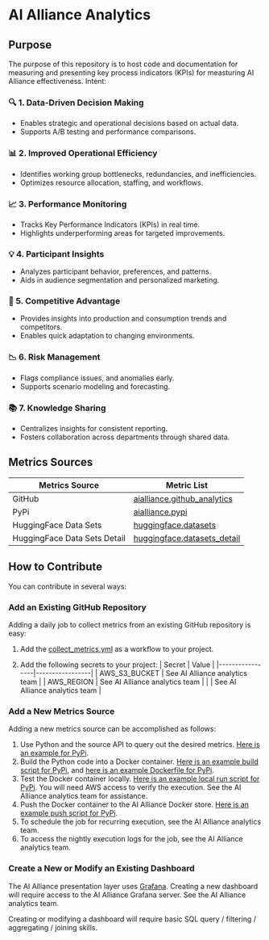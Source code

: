 # AI Alliance Analytics

## Purpose
The purpose of this repository is to host code and documentation for measuring and presenting key process indicators (KPIs) for measturing AI Alliance effectiveness. Intent:

### 🔍 1. Data-Driven Decision Making
- Enables strategic and operational decisions based on actual data.
- Supports A/B testing and performance comparisons.

### 📊 2. Improved Operational Efficiency
- Identifies working group bottlenecks, redundancies, and inefficiencies.
- Optimizes resource allocation, staffing, and workflows.

### 📈 3. Performance Monitoring
- Tracks Key Performance Indicators (KPIs) in real time.
- Highlights underperforming areas for targeted improvements.

### 💡 4. Participant Insights
- Analyzes participant behavior, preferences, and patterns.
- Aids in audience segmentation and personalized marketing.

### 🚀 5. Competitive Advantage
- Provides insights into production and consumption trends and competitors.
- Enables quick adaptation to changing environments.

### 📉 6. Risk Management
- Flags compliance issues, and anomalies early.
- Supports scenario modeling and forecasting.

### 📚 7. Knowledge Sharing
- Centralizes insights for consistent reporting.
- Fosters collaboration across departments through shared data.

## Metrics Sources

| Metrics Source | Metric List |
|-----------------|-----------------|
| GitHub   | [aialliance.github_analytics](./scripts/github_analytics.sql) |
| PyPi    | [aialliance.pypi](./scripts/pypi_analytics.sql)   |
| HuggingFace Data Sets   |  [huggingface.datasets](https://github.com/The-AI-Alliance/open-trusted-data-initiative/blob/main/src/src/analytics/query.sql) | 
| HuggingFace Data Sets Detail  |  [huggingface.datasets_detail](https://github.com/The-AI-Alliance/open-trusted-data-initiative/blob/main/src/src/analytics/query.sql) | 



## How to Contribute

You can contribute in several ways:

### Add an Existing GitHub Repository

Adding a daily job to collect metrics from an existing GitHub repository is easy:

1. Add the [collect_metrics.yml](https://github.com/The-AI-Alliance/gofannon/blob/main/.github/workflows/collect_metrics.yml) as a workflow to your project.

2. Add the following secrets to your project:
| Secret | Value |
|-----------------|-----------------|
| AWS_S3_BUCKET | See AI Alliance analytics team |
| AWS_REGION | See AI Alliance analytics team |
| <AWS credentials> | See AI Alliance analytics team |


### Add a New Metrics Source

Adding a new metrics source can be accomplished as follows:
1. Use Python and the source API to query out the desired metrics. [Here is an example for PyPi](./src/pypi/src/pypi.py).
2. Build the Python code into a Docker container. [Here is an example build script for PyPi](./src/pypi/build.sh), and [here is an example Dockerfile for PyPi](./src/pypi/Dockerfile).
3. Test the Docker container locally. [Here is an example local run script for PyPi](./src/pypi/run.sh). You will need AWS access to verify the execution. See the AI Alliance analytics team for assistance.
4. Push the Docker container to the AI Alliance Docker store. [Here is an example push script for PyPi](./src/pypi/push.sh).
5. To schedule the job for recurring execution, see the AI Alliance analytics team.
6. To access the nightly execution logs for the job, see the AI Alliance analytics team.


### Create a New or Modify an Existing Dashboard

The AI Alliance presentation layer uses [Grafana](https://grafana.com/). Creating a new dashboard will require access to the AI Alliance Grafana server. See the AI Alliance analytics team.

Creating or modifying a dashboard will require basic SQL query / filtering / aggregating / joining skills.